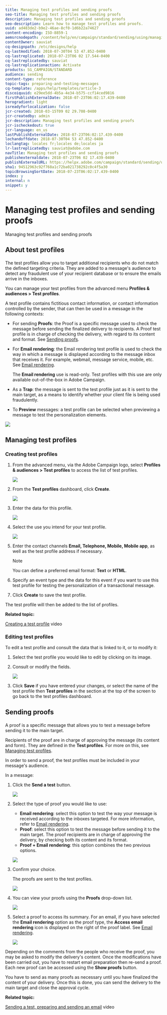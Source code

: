 ```yaml
---
title: Managing test profiles and sending proofs
seo-title: Managing test profiles and sending proofs
description: Managing test profiles and sending proofs
seo-description: Learn how to manage test profiles and proofs.
uuid: ad483de2-b9e2-46ae-8cf0-1d6b22a74627
content-encoding: ISO-8859-1
aemsrcnodepath: /content/help/en/campaign/standard/sending/using/managing-test-profiles-and-sending-proofs
contentOwner: sauviat
cq-designpath: /etc/designs/help
cq-lastmodified: 2018-07-30T04 53 47.852-0400
cq-lastreplicated: 2018-07-23T06 02 17.544-0400
cq-lastreplicatedby: sauviat
cq-lastreplicationaction: Activate
products: SG_CAMPAIGN/STANDARD
audience: sending
content-type: reference
topic-tags: preparing-and-testing-messages
cq-template: /apps/help/templates/article-3
discoiquuid: e29ee5dd-4b5a-4e34-b575-ccf14ced9816
firstPublishExternalDate: 2018-07-23T06:02:17.439-0400
herogradient: light
isreadyforlocalization: false
jcr-created: 2018-03-15T09 02 29.708-0400
jcr-createdby: admin
jcr-description: Managing test profiles and sending proofs
jcr-ischeckedout: true
jcr-language: en_us
lastPublishExternalDate: 2018-07-23T06:02:17.439-0400
lochandoffdate: 2018-07-30T04 53 47.852-0400
loclangtag: locales fr;locales de;locales ja
lr-lastreplicatedby: sauviat@adobe.com
navTitle: Managing test profiles and sending proofs
publishexternaldate: 2018-07-23T06 02 17.439-0400
publishExternalURL: https://helpx.adobe.com/campaign/standard/sending/using/managing-test-profiles-and-sending-proofs.html
sha1: 94512963c92f768a1c72ba021738292c0c4f5a30
topicBrowsingSortDate: 2018-07-23T06:02:17.439-0400
index: y
internal: n
snippet: y
---
```


# Managing test profiles and sending proofs

Managing test profiles and sending proofs

## <p>About test profiles</p>

The test profiles allow you to target additional recipients who do not match the defined targeting criteria. They are added to a message's audience to detect any fraudulent use of your recipient database or to ensure the emails arrive in the inboxes.

You can manage your test profiles from the advanced menu **Profiles & audiences > Test profiles**.

A test profile contains fictitious contact information, or contact information controlled by the sender, that can then be used in a message in the following contexts:

* For sending **Proofs**: the Proof is a specific message used to check the message before sending the finalized delivery to recipients. A Proof test profile is in charge of checking the delivery, with regard to its content and format. See [Sending proofs](../../sending/using/managing-test-profiles-and-sending-proofs.md#sending-proofs).
* For **Email rendering**: the Email rendering test profile is used to check the way in which a message is displayed according to the message inbox that receives it. For example, webmail, message service, mobile, etc. See [Email rendering](../../sending/using/email-rendering.md).

  The **Email rendering** use is read-only. Test profiles with this use are only available out-of-the-box in Adobe Campaign.

* As a **Trap**: the message is sent to the test profile just as it is sent to the main target, as a means to identify whether your client file is being used fraudulently.
* To **Preview** messages: a test profile can be selected when previewing a message to test the personalization elements.

![](assets/test_profile.png)

## <p>Managing test profiles</p>

### <p>Creating test profiles</p>

1. From the advanced menu, via the Adobe Campaign logo, select **Profiles & audiences > Test profiles** to access the list of test profiles. 

   ![](assets/test_profile_creation_1.png)

1. From the **Test profiles** dashboard, click **Create**.

   ![](assets/test_profile_creation_2.png)

1. Enter the data for this profile.

   ![](assets/test_profile_creation_3.png)

1. Select the use you intend for your test profile.

   ![](assets/test_profile_creation_4.png)

1. Enter the contact channels **Email, Telephone, Mobile, Mobile app**, as well as the test profile address if necessary.

   >[!NOTE]
   >
   >You can define a preferred email format: **Text** or **HTML**.

1. Specify an event type and the data for this event if you want to use this test profile for testing the personalization of a transactional message.
1. Click **Create** to save the test profile.

The test profile will then be added to the list of profiles.

**Related topic:**

[Creating a test profile](https://docs.campaign.adobe.com/doc/standard/en/Videos/test_profile_creation.mp4) video

### <p>Editing test profiles</p>

To edit a test profile and consult the data that is linked to it, or to modify it:

1. Select the test profile you would like to edit by clicking on its image.
1. Consult or modify the fields.

   ![](assets/test_profile_edit.png)

1. Click **Save** if you have entered your changes, or select the name of the test profile then **Test profiles** in the section at the top of the screen to go back to the test profiles dashboard.

## <p>Sending proofs</p>

A proof is a specific message that allows you to test a message before sending it to the main target.

Recipients of the proof are in charge of approving the message (its content and form). They are defined in the **Test profiles**. For more on this, see [Managing test profiles](../../sending/using/managing-test-profiles-and-sending-proofs.md#managing-test-profiles).

In order to send a proof, the test profiles must be included in your message's audience.

In a message:

1. Click the **Send a test** button.

   ![](assets/bat_select.png)

1. Select the type of proof you would like to use:

    * **Email rendering**: select this option to test the way your message is received according to the inboxes targeted. For more information, refer to [Email rendering](../../sending/using/email-rendering.md).
    * **Proof**: select this option to test the message before sending it to the main target. The proof recipients are in charge of approving the delivery, by checking both its content and its format.
    * **Proof + Email rendering**: this option combines the two previous options.

   ![](assets/bat_select1.png)

1. Confirm your choice.

   The proofs are sent to the test profiles.

   ![](assets/bat_select2.png)

1. You can view your proofs using the **Proofs** drop-down list.

   ![](assets/bat_view.png)

1. Select a proof to access its summary. For an email, if you have selected the **Email rendering** option as the proof type, the **Access email rendering** icon is displayed on the right of the proof label. See [Email rendering](../../sending/using/email-rendering.md).

   ![](assets/bat_view2.png)

Depending on the comments from the people who receive the proof, you may be asked to modify the delivery's content. Once the modifications have been carried out, you have to restart email preparation then re-send a proof. Each new proof can be accessed using the **Show proofs** button.

You have to send as many proofs as necessary until you have finalized the content of your delivery. Once this is done, you can send the delivery to the main target and close the approval cycle.

**Related topic:**

[Sending a test, preparing and sending an email](https://docs.campaign.adobe.com/doc/standard/en/Videos/test_preparing_sending_email.mp4) video
